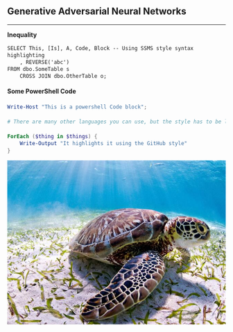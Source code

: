 ## Generative Adversarial Neural Networks

---

**Inequality**

```tsql
SELECT This, [Is], A, Code, Block -- Using SSMS style syntax highlighting
    , REVERSE('abc')
FROM dbo.SomeTable s
    CROSS JOIN dbo.OtherTable o;
```

#### Some PowerShell Code

```powershell
Write-Host "This is a powershell Code block";

# There are many other languages you can use, but the style has to be loaded first

ForEach ($thing in $things) {
    Write-Output "It highlights it using the GitHub style"
}
```

![alt text](https://github.com/StefanoPenazzi2/StefanoPenazzi2.github.io/blob/main/imgs/img.png?raw=true)